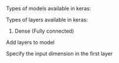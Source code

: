 Types of models available in keras:

Types of layers available in keras:
  1. Dense (Fully connected)

Add layers to model

Specify the input dimension in the first layer

